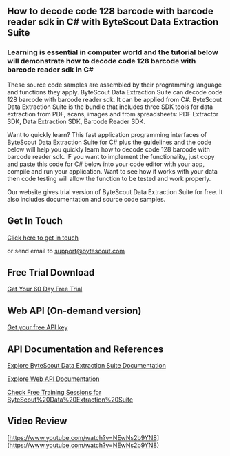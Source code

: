 ## How to decode code 128 barcode with barcode reader sdk in C# with ByteScout Data Extraction Suite

### Learning is essential in computer world and the tutorial below will demonstrate how to decode code 128 barcode with barcode reader sdk in C#

These source code samples are assembled by their programming language and functions they apply. ByteScout Data Extraction Suite can decode code 128 barcode with barcode reader sdk. It can be applied from C#. ByteScout Data Extraction Suite is the bundle that includes three SDK tools for data extraction from PDF, scans, images and from spreadsheets: PDF Extractor SDK, Data Extraction SDK, Barcode Reader SDK.

Want to quickly learn? This fast application programming interfaces of ByteScout Data Extraction Suite for C# plus the guidelines and the code below will help you quickly learn how to decode code 128 barcode with barcode reader sdk. IF you want to implement the functionality, just copy and paste this code for C# below into your code editor with your app, compile and run your application. Want to see how it works with your data then code testing will allow the function to be tested and work properly.

Our website gives trial version of ByteScout Data Extraction Suite for free. It also includes documentation and source code samples.

## Get In Touch

[Click here to get in touch](https://bytescout.zendesk.com/hc/en-us/requests/new?subject=ByteScout%20Data%20Extraction%20Suite%20Question)

or send email to [support@bytescout.com](mailto:support@bytescout.com?subject=ByteScout%20Data%20Extraction%20Suite%20Question) 

## Free Trial Download

[Get Your 60 Day Free Trial](https://bytescout.com/download/web-installer?utm_source=github-readme)

## Web API (On-demand version)

[Get your free API key](https://pdf.co/documentation/api?utm_source=github-readme)

## API Documentation and References

[Explore ByteScout Data Extraction Suite Documentation](https://bytescout.com/documentation/index.html?utm_source=github-readme)

[Explore Web API Documentation](https://pdf.co/documentation/api?utm_source=github-readme)

[Check Free Training Sessions for ByteScout%20Data%20Extraction%20Suite](https://academy.bytescout.com/)

## Video Review

[https://www.youtube.com/watch?v=NEwNs2b9YN8](https://www.youtube.com/watch?v=NEwNs2b9YN8)
